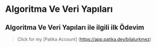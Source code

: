 

# Algoritma Ve Veri Yapıları

## Algoritma Ve Veri Yapıları ile ilgili ilk Ödevim

> Click for my [Patika Account] (https://app.patika.dev/bilalurkmez)